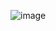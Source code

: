 ![image](https://user-images.githubusercontent.com/33195517/184380847-db3dd448-ea6c-4ea6-a49b-d61daabeaf01.png)

